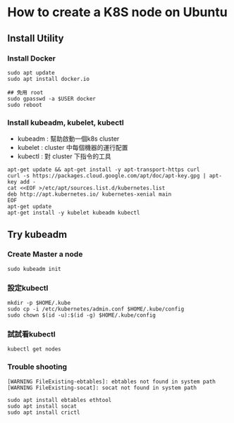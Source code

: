 # How to create a K8S node on Ubuntu

## Install Utility
### Install Docker
```
sudo apt update
sudo apt install docker.io

## 免用 root
sudo gpasswd -a $USER docker
sudo reboot
```
### Install kubeadm, kubelet, kubectl

- kubeadm : 幫助啟動一個k8s cluster
- kubelet : cluster 中每個機器的運行配置
- kubectl : 對 cluster 下指令的工具

```
apt-get update && apt-get install -y apt-transport-https curl
curl -s https://packages.cloud.google.com/apt/doc/apt-key.gpg | apt-key add -
cat <<EOF >/etc/apt/sources.list.d/kubernetes.list
deb http://apt.kubernetes.io/ kubernetes-xenial main
EOF
apt-get update
apt-get install -y kubelet kubeadm kubectl

```
## Try kubeadm
### Create Master a node
```
sudo kubeadm init
```
### 設定kubectl
```
mkdir -p $HOME/.kube
sudo cp -i /etc/kubernetes/admin.conf $HOME/.kube/config
sudo chown $(id -u):$(id -g) $HOME/.kube/config
```
### 試試看kubectl
```
kubectl get nodes
```


### Trouble shooting
```
[WARNING FileExisting-ebtables]: ebtables not found in system path
[WARNING FileExisting-socat]: socat not found in system path

sudo apt install ebtables ethtool
sudo apt install socat
sudo apt install crictl
```